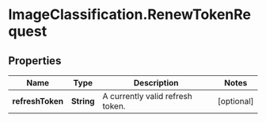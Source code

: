 # ImageClassification.RenewTokenRequest

## Properties
Name | Type | Description | Notes
------------ | ------------- | ------------- | -------------
**refreshToken** | **String** | A currently valid refresh token. | [optional] 


